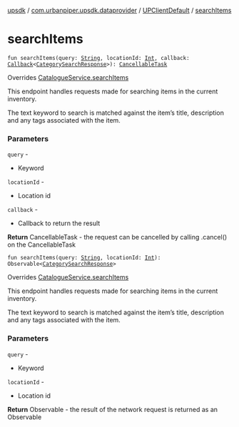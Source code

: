[upsdk](../../index.md) / [com.urbanpiper.upsdk.dataprovider](../index.md) / [UPClientDefault](index.md) / [searchItems](./search-items.md)

# searchItems

`fun searchItems(query: `[`String`](https://kotlinlang.org/api/latest/jvm/stdlib/kotlin/-string/index.html)`, locationId: `[`Int`](https://kotlinlang.org/api/latest/jvm/stdlib/kotlin/-int/index.html)`, callback: `[`Callback`](../-callback/index.md)`<`[`CategorySearchResponse`](../../com.urbanpiper.upsdk.model.networkresponse/-category-search-response/index.md)`>): `[`CancellableTask`](../-cancellable-task/index.md)

Overrides [CatalogueService.searchItems](../-catalogue-service/search-items.md)

This endpoint handles requests made for searching items in the current inventory.

The text keyword to search is matched against the item’s title,
description and any tags associated with the item.

### Parameters

`query` -
* Keyword

`locationId` -
* Location id

`callback` -
* Callback to return the result

**Return**
CancellableTask - the request can be cancelled by calling .cancel() on the CancellableTask

`fun searchItems(query: `[`String`](https://kotlinlang.org/api/latest/jvm/stdlib/kotlin/-string/index.html)`, locationId: `[`Int`](https://kotlinlang.org/api/latest/jvm/stdlib/kotlin/-int/index.html)`): Observable<`[`CategorySearchResponse`](../../com.urbanpiper.upsdk.model.networkresponse/-category-search-response/index.md)`>`

Overrides [CatalogueService.searchItems](../-catalogue-service/search-items.md)

This endpoint handles requests made for searching items in the current inventory.

The text keyword to search is matched against the item’s title,
description and any tags associated with the item.

### Parameters

`query` -
* Keyword

`locationId` -
* Location id

**Return**
Observable - the result of the network request is returned as an Observable

